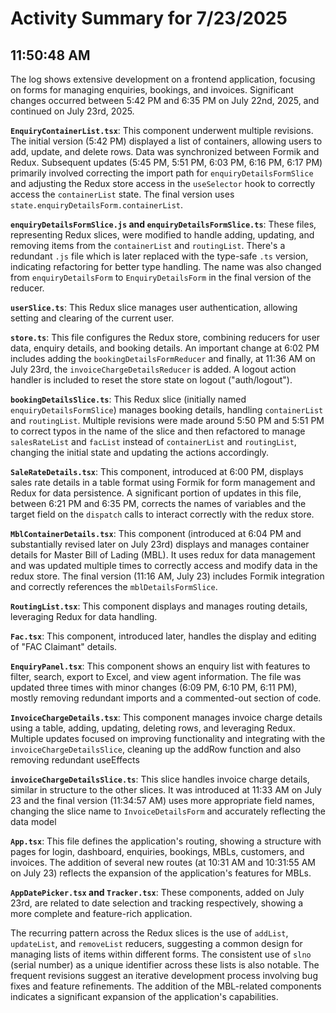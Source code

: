 # Activity Summary for 7/23/2025

## 11:50:48 AM
The log shows extensive development on a frontend application, focusing on forms for managing enquiries, bookings, and invoices.  Significant changes occurred between 5:42 PM and 6:35 PM on July 22nd, 2025, and continued on July 23rd, 2025.

**`EnquiryContainerList.tsx`**: This component underwent multiple revisions.  The initial version (5:42 PM) displayed a list of containers, allowing users to add, update, and delete rows.  Data was synchronized between Formik and Redux. Subsequent updates (5:45 PM, 5:51 PM, 6:03 PM, 6:16 PM, 6:17 PM) primarily involved correcting the import path for `enquiryDetailsFormSlice` and adjusting the Redux store access in the `useSelector` hook to correctly access the `containerList` state.  The final version uses `state.enquiryDetailsForm.containerList`.

**`enquiryDetailsFormSlice.js` and `enquiryDetailsFormSlice.ts`**:  These files, representing Redux slices, were modified to handle adding, updating, and removing items from the `containerList` and `routingList`. There's a redundant `.js` file which is later replaced with the type-safe `.ts` version, indicating refactoring for better type handling. The name was also changed from `enquiryDetailsForm` to `EnquiryDetailsForm` in the final version of the reducer.

**`userSlice.ts`**: This Redux slice manages user authentication, allowing setting and clearing of the current user.

**`store.ts`**: This file configures the Redux store, combining reducers for user data, enquiry details, and booking details.  An important change at 6:02 PM includes adding the `bookingDetailsFormReducer` and finally, at 11:36 AM on July 23rd, the `invoiceChargeDetailsReducer` is added. A logout action handler is included to reset the store state on logout ("auth/logout").


**`bookingDetailsSlice.ts`**: This Redux slice (initially named `enquiryDetailsFormSlice`) manages booking details, handling `containerList` and `routingList`.  Multiple revisions were made around 5:50 PM and 5:51 PM to correct typos in the name of the slice and then refactored to manage `salesRateList` and `facList` instead of `containerList` and `routingList`, changing the initial state and updating the actions accordingly.


**`SaleRateDetails.tsx`**: This component, introduced at 6:00 PM, displays sales rate details in a table format using Formik for form management and Redux for data persistence.  A significant portion of updates in this file, between 6:21 PM and 6:35 PM, corrects the names of variables and the target field on the `dispatch` calls to interact correctly with the redux store.


**`MblContainerDetails.tsx`**: This component (introduced at 6:04 PM and substantially revised later on July 23rd) displays and manages container details for Master Bill of Lading (MBL). It uses redux for data management and was updated multiple times to correctly access and modify data in the redux store.  The final version (11:16 AM, July 23) includes Formik integration and correctly references the `mblDetailsFormSlice`.


**`RoutingList.tsx`**: This component displays and manages routing details, leveraging Redux for data handling.


**`Fac.tsx`**: This component, introduced later, handles the display and editing of "FAC Claimant" details.


**`EnquiryPanel.tsx`**: This component shows an enquiry list with features to filter, search, export to Excel, and view agent information.  The file was updated three times with minor changes (6:09 PM, 6:10 PM, 6:11 PM), mostly removing redundant imports and a commented-out section of code.


**`InvoiceChargeDetails.tsx`**: This component manages invoice charge details using a table, adding, updating, deleting rows, and leveraging Redux.  Multiple updates focused on improving functionality and integrating with the `invoiceChargeDetailsSlice`, cleaning up the addRow function and also removing redundant useEffects


**`invoiceChargeDetailsSlice.ts`**: This slice handles invoice charge details, similar in structure to the other slices. It was introduced at 11:33 AM on July 23 and the final version (11:34:57 AM) uses more appropriate field names, changing the slice name to `InvoiceDetailsForm` and accurately reflecting the data model


**`App.tsx`**: This file defines the application's routing, showing a structure with pages for login, dashboard, enquiries, bookings, MBLs, customers, and invoices.  The addition of several new routes (at 10:31 AM and 10:31:55 AM on July 23) reflects the expansion of the application's features for MBLs.


**`AppDatePicker.tsx` and `Tracker.tsx`**: These components, added on July 23rd,  are related to date selection and tracking respectively, showing a more complete and feature-rich application.



The recurring pattern across the Redux slices is the use of `addList`, `updateList`, and `removeList` reducers, suggesting a common design for managing lists of items within different forms.  The consistent use of `slno` (serial number) as a unique identifier across these lists is also notable. The frequent revisions suggest an iterative development process involving bug fixes and feature refinements.  The addition of the MBL-related components indicates a significant expansion of the application's capabilities.
